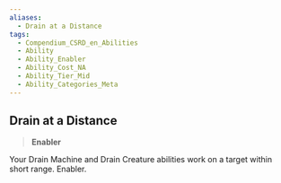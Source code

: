 ```yaml
---
aliases:
  - Drain at a Distance
tags:
  - Compendium_CSRD_en_Abilities
  - Ability
  - Ability_Enabler
  - Ability_Cost_NA
  - Ability_Tier_Mid
  - Ability_Categories_Meta
---
```

  
    
## Drain at a Distance    
>**Enabler**  
    
Your Drain Machine and Drain Creature abilities work on a target within short range. Enabler.